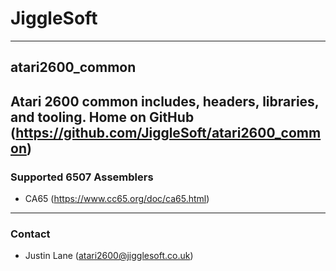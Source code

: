 # JiggleSoft
---
## atari2600_common
Atari 2600 common includes, headers, libraries, and tooling. 
Home on GitHub (https://github.com/JiggleSoft/atari2600_common)
---
### Supported 6507 Assemblers
 * CA65 (https://www.cc65.org/doc/ca65.html)
---
### Contact
 * Justin Lane (atari2600@jigglesoft.co.uk)
